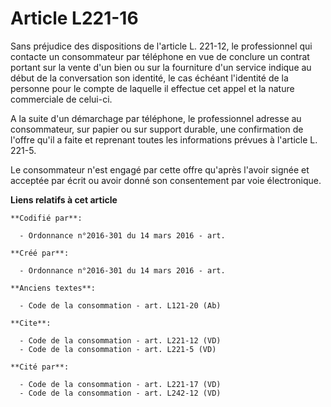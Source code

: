 # Article L221-16

Sans préjudice des dispositions de l'article L. 221-12, le professionnel qui contacte un consommateur par téléphone en vue de
conclure un contrat portant sur la vente d'un bien ou sur la fourniture d'un service indique au début de la conversation son
identité, le cas échéant l'identité de la personne pour le compte de laquelle il effectue cet appel et la nature commerciale
de celui-ci. 

A la suite d'un démarchage par téléphone, le professionnel adresse au consommateur, sur papier ou sur support durable, une
confirmation de l'offre qu'il a faite et reprenant toutes les informations prévues à l'article L. 221-5. 

Le consommateur n'est engagé par cette offre qu'après l'avoir signée et acceptée par écrit ou avoir donné son consentement
par voie électronique.

**Liens relatifs à cet article**

	**Codifié par**:

	  - Ordonnance n°2016-301 du 14 mars 2016 - art.

	**Créé par**:

	  - Ordonnance n°2016-301 du 14 mars 2016 - art.

	**Anciens textes**:

	  - Code de la consommation - art. L121-20 (Ab)

	**Cite**:

	  - Code de la consommation - art. L221-12 (VD)
	  - Code de la consommation - art. L221-5 (VD)

	**Cité par**:

	  - Code de la consommation - art. L221-17 (VD)
	  - Code de la consommation - art. L242-12 (VD)
